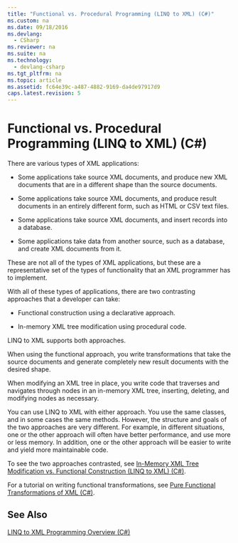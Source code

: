 ```yaml
---
title: "Functional vs. Procedural Programming (LINQ to XML) (C#)"
ms.custom: na
ms.date: 09/18/2016
ms.devlang: 
  - CSharp
ms.reviewer: na
ms.suite: na
ms.technology: 
  - devlang-csharp
ms.tgt_pltfrm: na
ms.topic: article
ms.assetid: fc64e39c-a487-4882-9169-da4de97917d9
caps.latest.revision: 5
---
```

# Functional vs. Procedural Programming (LINQ to XML) (C#)
There are various types of XML applications:  
  
-   Some applications take source XML documents, and produce new XML documents that are in a different shape than the source documents.  
  
-   Some applications take source XML documents, and produce result documents in an entirely different form, such as HTML or CSV text files.  
  
-   Some applications take source XML documents, and insert records into a database.  
  
-   Some applications take data from another source, such as a database, and create XML documents from it.  
  
 These are not all of the types of XML applications, but these are a representative set of the types of functionality that an XML programmer has to implement.  
  
 With all of these types of applications, there are two contrasting approaches that a developer can take:  
  
-   Functional construction using a declarative approach.  
  
-   In-memory XML tree modification using procedural code.  
  
 LINQ to XML supports both approaches.  
  
 When using the functional approach, you write transformations that take the source documents and generate completely new result documents with the desired shape.  
  
 When modifying an XML tree in place, you write code that traverses and navigates through nodes in an in-memory XML tree, inserting, deleting, and modifying nodes as necessary.  
  
 You can use LINQ to XML with either approach. You use the same classes, and in some cases the same methods. However, the structure and goals of the two approaches are very different. For example, in different situations, one or the other approach will often have better performance, and use more or less memory. In addition, one or the other approach will be easier to write and yield more maintainable code.  
  
 To see the two approaches contrasted, see [In-Memory XML Tree Modification vs. Functional Construction (LINQ to XML) (C#)](../Topic/In-Memory%20XML%20Tree%20Modification%20vs.%20Functional%20Construction%20\(LINQ%20to%20XML\)%20\(C%23\).md).  
  
 For a tutorial on writing functional transformations, see [Pure Functional Transformations of XML (C#)](../vs140/Pure-Functional-Transformations-of-XML--C#-.md).  
  
## See Also  
 [LINQ to XML Programming Overview (C#)](../Topic/LINQ%20to%20XML%20Programming%20Overview%20\(C%23\).md)